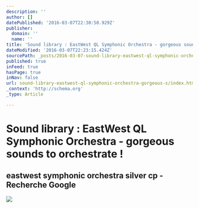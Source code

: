```yaml
---
description: ''
author: []
datePublished: '2016-03-07T22:30:50.929Z'
publisher:
  domain: ''
  name: ''
title: 'Sound library : EastWest QL Symphonic Orchestra - gorgeous sounds to orchestrate !'
dateModified: '2016-03-07T22:23:15.424Z'
sourcePath: _posts/2016-03-07-sound-library-eastwest-ql-symphonic-orchestra-gorgeous-s.md
published: true
inFeed: true
hasPage: true
inNav: false
url: sound-library-eastwest-ql-symphonic-orchestra-gorgeous-s/index.html
_context: 'http://schema.org'
_type: Article

---
```

# Sound library : EastWest QL Symphonic Orchestra - gorgeous sounds to orchestrate !

<article style=""><h1>eastwest symphonic orchestra silver cp - Recherche Google</h1><img src="https://encrypted-tbn1.gstatic.com/images?q=tbn:ANd9GcSeXABTnv1e8CFErki_Oxxq671JkBuJB7bTUtgjFZYWvru-tmoqdSN81pY" /></article>